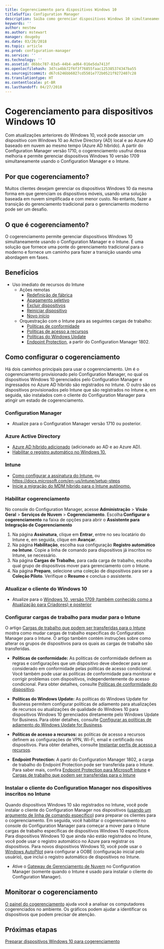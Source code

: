 ```yaml
---
title: Cogerenciamento para dispositivos Windows 10
titleSuffix: Configuration Manager
description: Saiba como gerenciar dispositivos Windows 10 simultaneamente usando o Configuration Manager e o Microsoft Intune.
keywords: ''
author: mestew
ms.author: mstewart
manager: dougeby
ms.date: 03/28/2018
ms.topic: article
ms.prod: configuration-manager
ms.service: ''
ms.technology: ''
ms.assetid: d6bbc787-83a5-44b4-ad64-016e5da7413f
ms.openlocfilehash: 3d7ca4bb72f6f3f76855faac125385374347ba55
ms.sourcegitcommit: d67c6246bb6027cd5501e772b0521f9272407c28
ms.translationtype: HT
ms.contentlocale: pt-BR
ms.lasthandoff: 04/27/2018
---
```

# <a name="co-management-for-windows-10-devices"></a>Cogerenciamento para dispositivos Windows 10    
 Com atualizações anteriores do Windows 10, você pode associar um dispositivo com Windows 10 ao Active Directory (AD) local e ao Azure AD baseado em nuvem ao mesmo tempo (Azure AD híbrido). A partir do Configuration Manager versão 1710, o cogerenciamento usufrui dessa melhoria e permite gerenciar dispositivos Windows 10 versão 1709 simultaneamente usando o Configuration Manager e o Intune. <!-- 1350871 -->
## <a name="why-co-management"></a>Por que cogerenciamento?
Muitos clientes desejam gerenciar os dispositivos Windows 10 da mesma forma em que gerenciam os dispositivos móveis, usando uma solução baseada em nuvem simplificada e com menor custo. No entanto, fazer a transição do gerenciamento tradicional para o gerenciamento moderno pode ser um desafio.  
## <a name="what-is-co-management"></a>O que é cogerenciamento?
O cogerenciamento permite gerenciar dispositivos Windows 10 simultaneamente usando o Configuration Manager e o Intune. É uma solução que fornece uma ponte do gerenciamento tradicional para o moderno e fornece um caminho para fazer a transição usando uma abordagem em fases.

## <a name="benefits"></a>Benefícios 
- Uso imediato de recursos do Intune 
    - Ações remotas
        - [Redefinição de fábrica](https://docs.microsoft.com/intune/devices-wipe#factory-reset)
        - [Apagamento seletivo](https://docs.microsoft.com/intune/apps-selective-wipe)
        - [Excluir dispositivos](https://docs.microsoft.com/intune/devices-wipe#delete-devices-from-the-azure-active-directory-portal)
        - [Reiniciar dispositivo](https://docs.microsoft.com/intune/device-restart)
        - [Novo início](https://docs.microsoft.com/intune/device-fresh-start)
    - Orquestração com o Intune para as seguintes cargas de trabalho:
        - [Políticas de conformidade](https://docs.microsoft.com/intune/device-compliance-get-started)
        - [Políticas de acesso a recursos](https://docs.microsoft.com/intune/device-profiles)
        - [Políticas do Windows Update](https://docs.microsoft.com/intune/windows-update-for-business-configure)
        - [Endpoint Protection](https://docs.microsoft.com/en-us/intune/endpoint-protection-windows-10), a partir do Configuration Manager 1802. <!-- 1357365 -->
    
## <a name="how-to-configure-co-management"></a>Como configurar o cogerenciamento
Há dois caminhos principais para usar o cogerenciamento. Um é o cogerenciamento provisionado pelo Configuration Manager, no qual os dispositivos Windows 10 gerenciados pelo Configuration Manager e ingressados no Azure AD híbrido são registrados no Intune. O outro são os dispositivos provisionados pelo Intune que são registrados no Intune e, em seguida, são instalados com o cliente do Configuration Manager para atingir um estado de cogerenciamento.

### <a name="configuration-manager"></a>**Configuration Manager**
 -  Atualize para o Configuration Manager versão 1710 ou posterior.


### <a name="azure-active-directory"></a>**Azure Active Directory**
  - [Azure AD híbrido adicionado](https://docs.microsoft.com/azure/active-directory/device-management-hybrid-azuread-joined-devices-setup) (adicionado ao AD e ao Azure AD).
  - [Habilitar o registro automático no Windows 10.](https://docs.microsoft.com/intune/windows-enroll)


### <a name="intune"></a>**Intune**
 - [Como configurar a assinatura do Intune.](/sccm/mdm/deploy-use/configure-intune-subscription) ou https://docs.microsoft.com/en-us/intune/setup-steps
 - [Inicie a migração do MDM híbrido para o Intune autônomo.](/sccm/mdm/deploy-use/migrate-hybridmdm-to-intunesa)


### <a name="enable-co-management"></a>Habilitar cogerenciamento 
 No console do Configuration Manager, acesse **Administração** > **Visão Geral** > **Serviços de Nuvem** > **Cogerenciamento**. Escolha **Configurar o cogerenciamento** na faixa de opções para abrir o **Assistente para Integração de Cogerenciamento** 
   
1. Na página **Assinatura**, clique em **Entrar**, entre no seu locatário do Intune e, em seguida, clique em **Avançar**.    
2. Na página **Habilitação**, escolha sua configuração **Registro automático no Intune**. Copie a linha de comando para dispositivos já inscritos no Intune, se necessário. 
3. Na página **Cargas de Trabalho**, para cada carga de trabalho, escolha qual grupo de dispositivos mover para gerenciamento com o Intune.
4. Na página **Preparo**, selecione uma coleção de dispositivos para ser a **Coleção Piloto**. Verifique o **Resumo** e conclua o assistente. 

### <a name="upgrade-windows-10-client"></a>Atualizar o cliente do Windows 10
- Atualize para o [Windows 10, versão 1709 (também conhecido como a Atualização para Criadores) e posterior](/sccm/osd/deploy-use/manage-windows-as-a-service)

### <a name="configure-workloads-to-switch-to-intune"></a>Configurar cargas de trabalho para mudar para o Intune 
O artigo [Cargas de trabalho que podem ser transferidas para o Intune](/sccm/core/clients/manage/co-management-switch-workloads#Workloads-able-to-be-transitioned-to-Intune) mostra como mudar cargas de trabalho específicas do Configuration Manager para o Intune. O artigo também contém instruções sobre como alterar os grupos de dispositivos para os quais as cargas de trabalho são transferidas.

- **Políticas de conformidade:** As políticas de conformidade definem as regras e configurações que um dispositivo deve obedecer para ser considerado em conformidade pelas políticas de acesso condicional. Você também pode usar as políticas de conformidade para monitorar e corrigir problemas com dispositivos, independentemente do acesso condicional. Para obter detalhes, consulte [Políticas de conformidade do dispositivo](https://docs.microsoft.com/intune/device-compliance-get-started).  

- **Políticas do Windows Update:** As políticas do Windows Update for Business permitem configurar políticas de adiamento para atualizações de recursos ou atualizações de qualidade do Windows 10 para dispositivos Windows 10 gerenciados diretamente pelo Windows Update for Business. Para obter detalhes, consulte [Configurar as políticas de adiamento do Windows Update for Business](https://docs.microsoft.com/intune/windows-update-for-business-configure).  

- **Políticas de acesso a recursos:** as políticas de acesso a recursos definem as configurações de VPN, Wi-Fi, email e certificado nos dispositivos. Para obter detalhes, consulte [Implantar perfis de acesso a recursos](https://docs.microsoft.com/intune/device-profiles).

- **Endpoint Protection:** A partir do Configuration Manager 1802, a carga de trabalho do Endpoint Protection pode ser transferida para o Intune. Para saber mais, confira [Endpoint Protection para Microsoft Intune](https://docs.microsoft.com/en-us/intune/endpoint-protection-windows-10)<!-- 1357365 --> e [Cargas de trabalho que podem ser transferidas para o Intune](/sccm/core/clients/manage/co-management-switch-workloads#Workloads-able-to-be-transitioned-to-Intune)


### <a name="install-configuration-manager-client-to-the-devices-enrolled-in-intune"></a>Instalar o cliente do Configuration Manager nos dispositivos inscritos no Intune
Quando dispositivos Windows 10 são registrados no Intune, você pode instalar o cliente do Configuration Manager nos dispositivos ([usando um argumento de linha de comando específico](/sccm/core/clients/manage/co-management-prepare#command-line-to-install-configuration-manager-client)) para preparar os clientes para o cogerenciamento. Em seguida, você habilitar o cogerenciamento no console do Configuration Manager para começar a mover para o Intune cargas de trabalho específicas de dispositivos Windows 10 específicos.
Para dispositivos Windows 10 que ainda não estão registrados no Intune, você pode usar o registro automático no Azure para registrar os dispositivos. Para novos dispositivos Windows 10, você pode usar o [Windows AutoPilot](https://docs.microsoft.com/intune/enrollment-autopilot) para configurar a OOBE (configuração inicial pelo usuário), que inclui o registro automático de dispositivos no Intune.
 - Ative o [Gateway de Gerenciamento de Nuvem](/sccm/core/clients/manage/manage-clients-internet#cloud-management-gateway) no Configuration Manager (somente quando o Intune é usado para instalar o cliente do Configuration Manager).

## <a name="monitor-co-management"></a>Monitorar o cogerenciamento
[O painel do cogerenciamento](/sccm/core/clients/manage/co-management-dashboard) ajuda você a analisar os computadores cogerenciados no ambiente. Os gráficos podem ajudar a identificar os dispositivos que podem precisar de atenção.


## <a name="next-steps"></a>Próximas etapas
[Preparar dispositivos Windows 10 para cogerenciamento](co-management-prepare.md)
